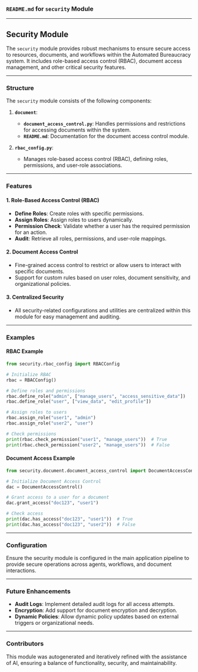 ### `README.md` for `security` Module

---

## Security Module

The `security` module provides robust mechanisms to ensure secure access to resources, documents, and workflows within the Automated Bureaucracy system. It includes role-based access control (RBAC), document access management, and other critical security features.

---

### **Structure**

The `security` module consists of the following components:

1. **`document`**:
   - **`document_access_control.py`**: Handles permissions and restrictions for accessing documents within the system.
   - **`README.md`**: Documentation for the document access control module.

2. **`rbac_config.py`**:
   - Manages role-based access control (RBAC), defining roles, permissions, and user-role associations.

---

### **Features**

#### 1. **Role-Based Access Control (RBAC)**
   - **Define Roles**: Create roles with specific permissions.
   - **Assign Roles**: Assign roles to users dynamically.
   - **Permission Check**: Validate whether a user has the required permission for an action.
   - **Audit**: Retrieve all roles, permissions, and user-role mappings.

#### 2. **Document Access Control**
   - Fine-grained access control to restrict or allow users to interact with specific documents.
   - Support for custom rules based on user roles, document sensitivity, and organizational policies.

#### 3. **Centralized Security**
   - All security-related configurations and utilities are centralized within this module for easy management and auditing.

---

### **Examples**

#### **RBAC Example**
```python
from security.rbac_config import RBACConfig

# Initialize RBAC
rbac = RBACConfig()

# Define roles and permissions
rbac.define_role("admin", ["manage_users", "access_sensitive_data"])
rbac.define_role("user", ["view_data", "edit_profile"])

# Assign roles to users
rbac.assign_role("user1", "admin")
rbac.assign_role("user2", "user")

# Check permissions
print(rbac.check_permission("user1", "manage_users"))  # True
print(rbac.check_permission("user2", "manage_users"))  # False
```

#### **Document Access Example**
```python
from security.document.document_access_control import DocumentAccessControl

# Initialize Document Access Control
dac = DocumentAccessControl()

# Grant access to a user for a document
dac.grant_access("doc123", "user1")

# Check access
print(dac.has_access("doc123", "user1"))  # True
print(dac.has_access("doc123", "user2"))  # False
```

---

### **Configuration**

Ensure the security module is configured in the main application pipeline to provide secure operations across agents, workflows, and document interactions.

---

### **Future Enhancements**

- **Audit Logs**: Implement detailed audit logs for all access attempts.
- **Encryption**: Add support for document encryption and decryption.
- **Dynamic Policies**: Allow dynamic policy updates based on external triggers or organizational needs.

---

### **Contributors**

This module was autogenerated and iteratively refined with the assistance of AI, ensuring a balance of functionality, security, and maintainability.